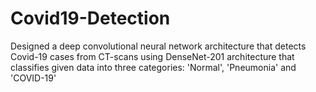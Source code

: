 # Covid19-Detection
Designed a deep convolutional neural network architecture that detects Covid-19 cases from CT-scans using 
DenseNet-201 architecture that classifies given data into three categories: 'Normal', 'Pneumonia' and 'COVID-19'
